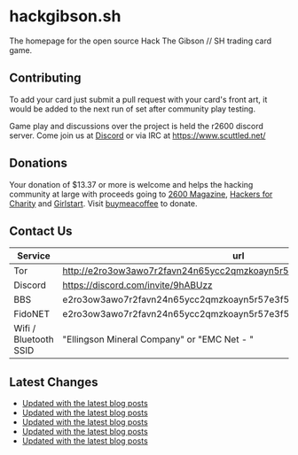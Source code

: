 # hackgibson.sh
The homepage for the open source Hack The Gibson // SH trading card game.


## Contributing

To add your card just submit a pull request with your card's front art, it would be added to the next run of set after community play testing.

Game play and discussions over the project is held the r2600 discord server. Come join us at [Discord](https://discord.com/invite/9hABUzz) or via IRC at https://www.scuttled.net/


## Donations

Your donation of $13.37 or more is welcome and helps the hacking community at large with proceeds going to [2600 Magazine](https://2600.com/), [Hackers for Charity](https://hackersforcharity.org) and [Girlstart](https://girlstart.org).  Visit [buymeacoffee](https://www.buymeacoffee.com/hackgibson.sh) to donate.


## Contact Us

Service | url
-|-
Tor | http://e2ro3ow3awo7r2favn24n65ycc2qmzkoayn5r57e3f56nvjwdcgg32ad.onion
Discord | https://discord.com/invite/9hABUzz
BBS | e2ro3ow3awo7r2favn24n65ycc2qmzkoayn5r57e3f56nvjwdcgg32ad.onion:23
FidoNET | e2ro3ow3awo7r2favn24n65ycc2qmzkoayn5r57e3f56nvjwdcgg32ad.onion:24554
Wifi / Bluetooth SSID | "Ellingson Mineral Company" or "EMC Net - <fidonet address>"

## Latest Changes
<!-- BLOG-POST-LIST:START -->
- [Updated with the latest blog posts](https://github.com/DFW2600/hackgibson.sh/commit/942230a6d9652a291224207fcf625922e2a1c7c1)
- [Updated with the latest blog posts](https://github.com/DFW2600/hackgibson.sh/commit/f92ebf4b5fc406a098df08c22731aa3533a02a6f)
- [Updated with the latest blog posts](https://github.com/DFW2600/hackgibson.sh/commit/bd5ab96b3b8f88e78d7bb0ae5e3791dcfe22673b)
- [Updated with the latest blog posts](https://github.com/DFW2600/hackgibson.sh/commit/9b52aa80f3a91f93921e92f223d01f5510952814)
- [Updated with the latest blog posts](https://github.com/DFW2600/hackgibson.sh/commit/4d9a2b3b5556076add4bb0108bb680ce77b3d212)
<!-- BLOG-POST-LIST:END -->
